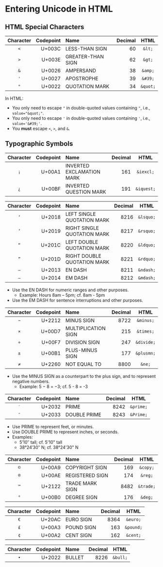 # Entering Unicode in HTML

## HTML Special Characters

| Character | Codepoint | Name              | Decimal | HTML     |
|:---------:|----------:|:------------------|--------:|:--------:|
| `<`       |    U+003C | LESS-THAN SIGN    |      60 | `&lt;`   |
| `>`       |    U+003E | GREATER-THAN SIGN |      62 | `&gt;`   |
| `&`       |    U+0026 | AMPERSAND         |      38 | `&amp;`  |
| `'`       |    U+0027 | APOSTROPHE        |      39 | `&#39;`  |
| `"`       |    U+0022 | QUOTATION MARK    |      34 | `&quot;` |

In HTML:
-   You only need to escape `"` in double-quoted values containing `"`, i.e., `value="&quot;"`.
-   You only need to escape `'` in double-quoted values containing `'`, i.e., `value='&#39;'`.
-   You **must** escape `<`, `>`, and `&`.

## Typographic Symbols

| Character | Codepoint | Name                      | Decimal | HTML       |
|:---------:|----------:|:--------------------------|--------:|:----------:|
| `¡`       |    U+00A1 | INVERTED EXCLAMATION MARK |     161 | `&iexcl;`  |
| `¿`       |    U+00BF | INVERTED QUESTION MARK    |     191 | `&iquest;` |

| Character | Codepoint | Name                        | Decimal | HTML      |
|:---------:|----------:|:----------------------------|--------:|:---------:|
| `‘`       |    U+2018 | LEFT SINGLE QUOTATION MARK  |    8216 | `&lsquo;` |
| `’`       |    U+2019 | RIGHT SINGLE QUOTATION MARK |    8217 | `&rsquo;` |
| `“`       |    U+201C | LEFT DOUBLE QUOTATION MARK  |    8220 | `&ldquo;` |
| `”`       |    U+201D | RIGHT DOUBLE QUOTATION MARK |    8221 | `&rdquo;` |
| `–`       |    U+2013 | EN DASH                     |    8211 | `&ndash;` |
| `—`       |    U+2014 | EM DASH                     |    8212 | `&mdash;` |

-   Use the EN DASH for numeric ranges and other purposes.
    -   Example: Hours 8am – 5pm; cf. 8am - 5pm
-   Use the EM DASH for sentence interruptions and other purposes.

| Character | Codepoint | Name                | Decimal | HTML       |
|:---------:|----------:|:--------------------|--------:|:----------:|
| `−`       |    U+2212 | MINUS SIGN          |    8722 | `&minus;`  |
| `×`       |    U+00D7 | MULTIPLICATION SIGN |     215 | `&times;`  |
| `÷`       |    U+00F7 | DIVISION SIGN       |     247 | `&divide;` |
| `±`       |    U+00B1 | PLUS-MINUS SIGN     |     177 | `&plusmn;` |
| `≠`       |    U+2260 | NOT EQUAL TO        |    8800 | `&ne;`     |

-   Use the MINUS SIGN as a counterpart to the plus sign, and to represent negative numbers.
    -   Example: 5 − 8 = −3; cf. 5 - 8 = -3

| Character | Codepoint | Name         | Decimal | HTML      |
|:---------:|----------:|:-------------|--------:|:---------:|
| `′`       |    U+2032 | PRIME        |    8242 | `&prime;` |
| `″`       |    U+2033 | DOUBLE PRIME |    8243 | `&Prime;` |

-   Use PRIME to represent feet, or minutes.
-   Use DOUBLE PRIME to represent inches, or seconds.
-   Examples:
    -   5′10″ tall; cf. 5'10" tall
    -   38°24′30″ N; cf. 38°24'30" N


| Character | Codepoint | Name            | Decimal | HTML      |
|:---------:|----------:|:----------------|--------:|:---------:|
| `©`       |    U+00A9 | COPYRIGHT SIGN  |     169 | `&copy;`  |
| `®`       |    U+00AE | REGISTERED SIGN |     174 | `&reg;`   |
| `™`       |    U+2122 | TRADE MARK SIGN |    8482 | `&trade;` |
| `°`       |    U+00B0 | DEGREE SIGN     |     176 | `&deg;`   |

| Character | Codepoint | Name       | Decimal | HTML      |
|:---------:|----------:|:-----------|--------:|:---------:|
| `€`       |    U+20AC | EURO SIGN  |    8364 | `&euro;`  |
| `£`       |    U+00A3 | POUND SIGN |     163 | `&pound;` |
| `¢`       |    U+00A2 | CENT SIGN  |     162 | `&cent;`  |

| Character | Codepoint | Name   | Decimal | HTML     |
|:---------:|----------:|:-------|--------:|:--------:|
| `•`       |    U+2022 | BULLET |    8226 | `&bull;` |
